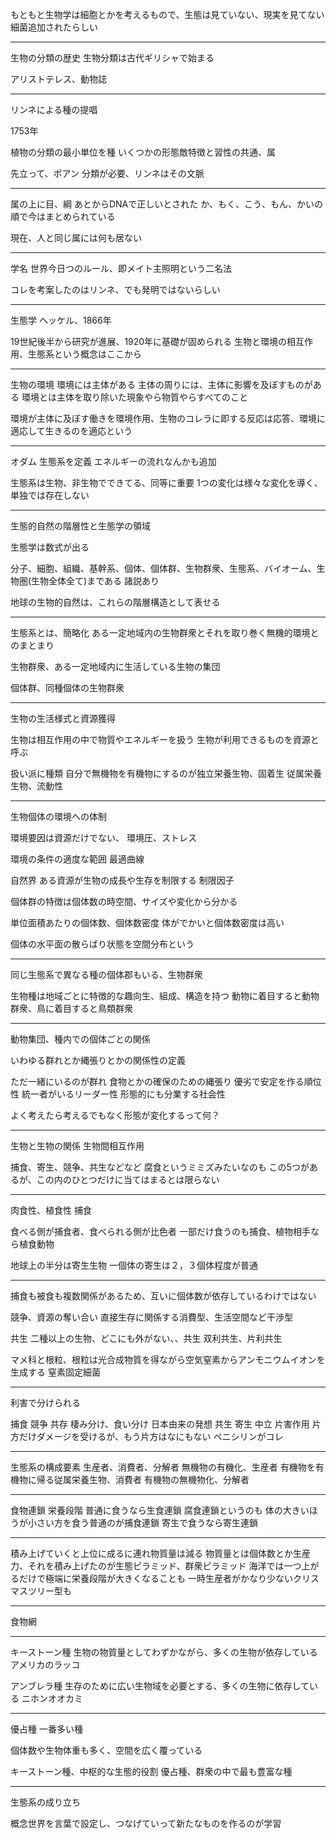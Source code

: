 もともと生物学は細胞とかを考えるもので、生態は見ていない、現実を見てない
細菌追加されたらしい

---

生物の分類の歴史
生物分類は古代ギリシャで始まる

アリストテレス、動物誌

----

リンネによる種の提唱

1753年

植物の分類の最小単位を種
いくつかの形態敵特徴と習性の共通、属

先立って、ポアン
分類が必要、リンネはその文脈

---

属の上に目、綱
あとからDNAで正しいとされた
か、もく、こう、もん、かいの順で今はまとめられている

現在、人と同じ属には何も居ない

---

学名
世界今日つのルール、即メイト主照明という二名法

コレを考案したのはリンネ、でも発明ではないらしい

---

生態学
ヘッケル、1866年

19世紀後半から研究が進展、1920年に基礎が固められる
生物と環境の相互作用、生態系という概念はここから

---

生物の環境
環境には主体がある
主体の周りには、主体に影響を及ぼすものがある
環境とは主体を取り除いた現象やら物質やらすべてのこと

環境が主体に及ぼす働きを環境作用、生物のコレラに即する反応は応答、環境に適応して生きるのを適応という

---

オダム
生態系を定義
エネルギーの流れなんかも追加

生態系は生物、非生物でできてる、同等に重要
1つの変化は様々な変化を導く、単独では存在しない

---

生態的自然の階層性と生態学の領域

生態学は数式が出る

分子、細胞、組織、基幹系、個体、個体群、生物群衆、生態系、バイオーム、生物圏(生物全体全て)まである
  諸説あり

地球の生物的自然は、これらの階層構造として表せる

---

生態系とは、簡略化
ある一定地域内の生物群衆とそれを取り巻く無機的環境とのまとまり

生物群衆、ある一定地域内に生活している生物の集団

個体群、同種個体の生物群衆


---

生物の生活様式と資源獲得

生物は相互作用の中で物質やエネルギーを扱う
生物が利用できるものを資源と呼ぶ

扱い派に種類
自分で無機物を有機物にするのが独立栄養生物、固着生
従属栄養生物、流動性

---

生物個体の環境への体制

環境要因は資源だけでない、
環境圧、ストレス

環境の条件の適度な範囲
最適曲線

自然界
ある資源が生物の成長や生存を制限する
制限因子

個体群の特徴は個体数の時空間、サイズや変化から分かる

単位面積あたりの個体数、個体数密度
体がでかいと個体数密度は高い

個体の水平面の散らばり状態を空間分布という

---

同じ生態系で異なる種の個体郡もいる、生物群衆

生物種は地域ごとに特徴的な趣向生、組成、構造を持つ
動物に着目すると動物群衆、鳥に着目すると鳥類群衆

---

動物集団、種内での個体ごとの関係

いわゆる群れとか縄張りとかの関係性の定義

ただ一緒にいるのが群れ
食物とかの確保のための縄張り
優劣で安定を作る順位性
統一者がいるリーダー性
形態的にも分業する社会性

よく考えたら考えるでもなく形態が変化するって何？

---

生物と生物の関係
生物間相互作用

捕食、寄生、競争、共生などなど
腐食というミミズみたいなのも
この5つがあるが、この内のひとつだけに当てはまるとは限らない

---

肉食性、植食性
捕食

食べる側が捕食者、食べられる側が比色者
一部だけ食うのも捕食、植物相手なら植食動物

地球上の半分は寄生生物
一個体の寄生は２，３個体程度が普通

---

捕食も被食も複数関係があるため、互いに個体数が依存しているわけではない

競争、資源の奪い合い
直接生存に関係する消費型、生活空間など干渉型


共生
二種以上の生物、どこにも外がない、、共生
双利共生、片利共生

マメ科と根粒、根粒は光合成物質を得ながら空気窒素からアンモニウムイオンを生成する
窒素固定細菌

---

利害で分けられる

捕食
競争
共存
  棲み分け、食い分け
  日本由来の発想
共生
寄生
中立
片害作用
  片方だけダメージを受けるが、もう片方はなにもない
  ペニシリンがコレ
  
---

生態系の構成要素
生産者、消費者、分解者
無機物の有機化、生産者
有機物を有機物に帰る従属栄養生物、消費者
有機物の無機物化、分解者

---

食物連鎖
栄養段階
普通に食うなら生食連鎖
腐食連鎖というのも
体の大きいほうが小さい方を食う普通のが捕食連鎖
寄生で食うなら寄生連鎖

---

積み上げていくと上位に成るに連れ物質量は減る
物質量とは個体数とか生産力、それを積み上げたのが生態ピラミッド、群衆ピラミッド
海洋では一つ上がるだけで極端に栄養段階が大きくなることも
一時生産者がかなり少ないクリスマスツリー型も

---

食物網

---

キーストーン種
生物の物質量としてわずかながら、多くの生物が依存している
アメリカのラッコ

アンブレラ種
生存のために広い生物域を必要とする、多くの生物に依存している
ニホンオオカミ

---

優占種
一番多い種

個体数や生物体重も多く、空間を広く覆っている

キーストーン種、中枢的な生態的役割
優占種、群衆の中で最も豊富な種

---

生態系の成り立ち









概念世界を言葉で設定し、つなげていって新たなものを作るのが学習








































